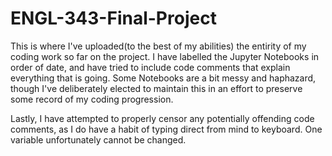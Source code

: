 # ENGL-343-Final-Project

This is where I've uploaded(to the best of my abilities) the entirity of my coding work so far on the project. I have labelled the Jupyter Notebooks in order of date, and have tried to include code comments that explain everything that is going. Some Notebooks are a bit messy and haphazard, though I've deliberately elected to maintain this in an effort to preserve some record of my coding progression.

Lastly, I have attempted to properly censor any potentially offending code comments, as I do have a habit of typing direct from mind to keyboard. One variable unfortunately cannot be changed.
